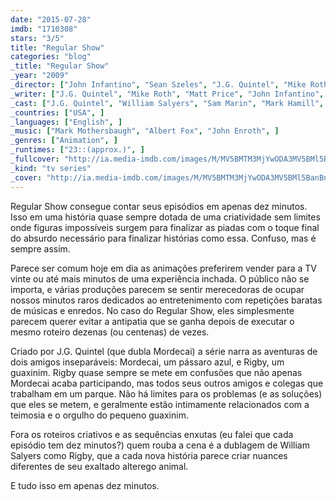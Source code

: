 ```yaml
---
date: "2015-07-28"
imdb: "1710308"
stars: "3/5"
title: "Regular Show"
categories: "blog"
_title: "Regular Show"
_year: "2009"
_director: ["John Infantino", "Sean Szeles", "J.G. Quintel", "Mike Roth", ]
_writer: ["J.G. Quintel", "Mike Roth", "Matt Price", "John Infantino", "Sean Szeles", "Michele Cavin", "Benton Connor", "Calvin Wong", "Jack C. Thomas", ]
_cast: ["J.G. Quintel", "William Salyers", "Sam Marin", "Mark Hamill", "Roger Craig Smith", ]
_countries: ["USA", ]
_languages: ["English", ]
_music: ["Mark Mothersbaugh", "Albert Fox", "John Enroth", ]
_genres: ["Animation", ]
_runtimes: ["23::(approx.)", ]
_fullcover: "http://ia.media-imdb.com/images/M/MV5BMTM3MjYwODA3MV5BMl5BanBnXkFtZTcwOTc5Nzc4Nw@@.jpg"
_kind: "tv series"
_cover: "http://ia.media-imdb.com/images/M/MV5BMTM3MjYwODA3MV5BMl5BanBnXkFtZTcwOTc5Nzc4Nw@@._V1._SX96_SY140_.jpg"
---
```

Regular Show consegue contar seus episódios em apenas dez minutos. Isso em uma história quase sempre dotada de uma criatividade sem limites onde figuras impossíveis surgem para finalizar as piadas com o toque final do absurdo necessário para finalizar histórias como essa. Confuso, mas é sempre assim.

Parece ser comum hoje em dia as animações preferirem vender para a TV vinte ou até mais minutos de uma experiência inchada. O público não se importa, e várias produções parecem se sentir merecedoras de ocupar nossos minutos raros dedicados ao entretenimento com repetições baratas de músicas e enredos. No caso do Regular Show, eles simplesmente parecem querer evitar a antipatia que se ganha depois de executar o mesmo roteiro dezenas (ou centenas) de vezes.

Criado por J.G. Quintel (que dubla Mordecai) a série narra as aventuras de dois amigos inseparáveis: Mordecai, um pássaro azul, e Rigby, um guaxinim. Rigby quase sempre se mete em confusões que não apenas Mordecai acaba participando, mas todos seus outros amigos e colegas que trabalham em um parque. Não há limites para os problemas (e as soluções) que eles se metem, e geralmente estão intimamente relacionados com a teimosia e o orgulho do pequeno guaxinim.

Fora os roteiros criativos e as sequências enxutas (eu falei que cada episódio tem dez minutos?) quem rouba a cena é a dublagem de William Salyers como Rigby, que a cada nova história parece criar nuances diferentes de seu exaltado alterego animal.

E tudo isso em apenas dez minutos.
